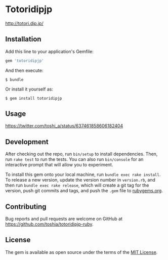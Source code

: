 # Totoridipjp

http://totori.dip.jp/

## Installation

Add this line to your application's Gemfile:

```ruby
gem 'totoridipjp'
```

And then execute:

    $ bundle

Or install it yourself as:

    $ gem install totoridipjp

## Usage

https://twitter.com/toshi_a/status/637461858606182404

## Development

After checking out the repo, run `bin/setup` to install dependencies. Then, run `rake test` to run the tests. You can also run `bin/console` for an interactive prompt that will allow you to experiment.

To install this gem onto your local machine, run `bundle exec rake install`. To release a new version, update the version number in `version.rb`, and then run `bundle exec rake release`, which will create a git tag for the version, push git commits and tags, and push the `.gem` file to [rubygems.org](https://rubygems.org).

## Contributing

Bug reports and pull requests are welcome on GitHub at https://github.com/toshia/totoridipjp-ruby.


## License

The gem is available as open source under the terms of the [MIT License](http://opensource.org/licenses/MIT).
